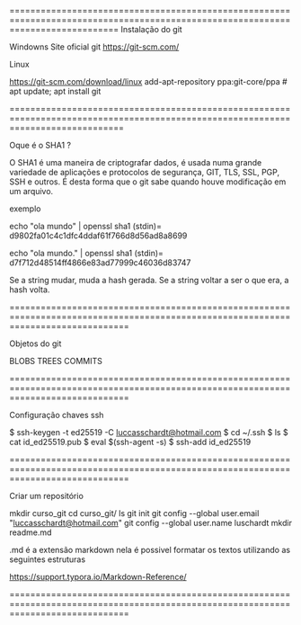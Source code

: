 =================================================================================================================================
Instalação do git 

Windowns
Site oficial git 
https://git-scm.com/

Linux

https://git-scm.com/download/linux
add-apt-repository ppa:git-core/ppa # apt update; apt install git

==================================================================================================================================

Oque é o SHA1 ? 

O SHA1 é uma maneira de criptografar dados, é usada numa grande variedade de aplicações e protocolos de segurança, GIT, TLS, SSL, PGP, SSH e outros. É desta forma que o git sabe quando houve modificação em um arquivo.

exemplo 

echo "ola mundo" | openssl sha1
(stdin)= d9802fa01c4c1dfc4ddaf61f766d8d56ad8a8699

echo "ola mundo." | openssl sha1
(stdin)= d7f712d48514ff4866e83ad77999c46036d83747

Se a string mudar, muda a hash gerada. Se a string voltar a ser o que era, a hash volta.

===================================================================================================================================

Objetos do git 

BLOBS
TREES
COMMITS


===================================================================================================================================

Configuração chaves ssh

 $ ssh-keygen -t ed25519 -C luccasschardt@hotmail.com
 $ cd ~/.ssh
 $ ls
 $ cat id_ed25519.pub 
 $ eval $(ssh-agent -s)
 $ ssh-add id_ed25519

===================================================================================================================================

Criar um repositório 

mkdir curso_git
cd curso_git/
ls
git init 
git config --global user.email "luccasschardt@hotmail.com"
git config --global user.name luschardt
mkdir readme.md

.md é a extensão markdown nela é possivel formatar os textos utilizando as seguintes estruturas

https://support.typora.io/Markdown-Reference/

===================================================================================================================================










